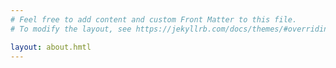 ```yaml
---
# Feel free to add content and custom Front Matter to this file.
# To modify the layout, see https://jekyllrb.com/docs/themes/#overriding-theme-defaults

layout: about.hmtl
---
```

